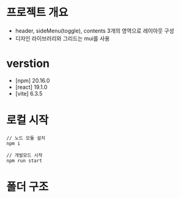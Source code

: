 # 프로젝트 개요

- header, sideMenu(toggle), contents 3개의 영역으로 레이아웃 구성
- 디자인 라이브러리와 그리드는 mui를 사용

# verstion

- [npm] 20.16.0
- [react] 19.1.0
- [vite] 6.3.5

# 로컬 시작

```
// 노드 모듈 설치
npm i

// 개발모드 시작
npm run start
```

# 폴더 구조

